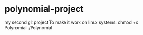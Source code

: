 # polynomial-project
my second git project
To make it work on linux systems:
chmod +x Polynomial
./Polynomial
